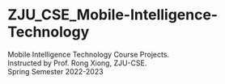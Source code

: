 # ZJU_CSE_Mobile-Intelligence-Technology

Mobile Intelligence Technology Course Projects.  
Instructed by Prof. Rong Xiong, ZJU-CSE.  
Spring Semester 2022-2023  
